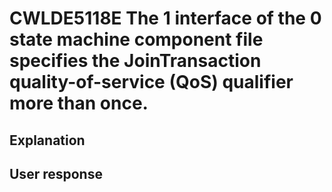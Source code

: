 # CWLDE5118E The 1 interface of the 0 state machine component file specifies the JoinTransaction quality-of-service (QoS) qualifier more than once.

## Explanation

## User response